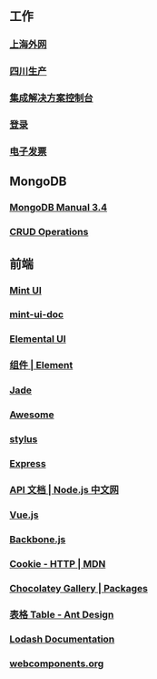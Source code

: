 ## 工作
### <A HREF="http://gswp.sh.tobacco.com.cn/v6/" ADD_DATE="1503026027" >上海外网</A>
### <A HREF="http://10.165.35.32/v6/" ADD_DATE="1513230348" >四川生产</A>
### <A HREF="https://10.165.1.170:9043/ibm/console/logon.jsp" ADD_DATE="1513738955">集成解决方案控制台</A>
### <A HREF="http://m.sd.10086.cn/sd_h5_service/login/toLogin.do" ADD_DATE="1504925210" >登录</A>
### <A HREF="http://m.sd.10086.cn/sd_h5_service/elecInv/monthlyInv.do?billCycle=201708" ADD_DATE="1504925481" >电子发票</A>


## MongoDB
### <A HREF="https://docs.mongodb.com/manual/tutorial/insert-documents/" ADD_DATE="1504682946" >MongoDB Manual 3.4</A>
### <A HREF="http://mongodb.github.io/node-mongodb-native/2.2/tutorials/crud/" ADD_DATE="1513344849">CRUD Operations</A>

## 前端
### <A HREF="http://elemefe.github.io/mint-ui/#/" ADD_DATE="1502461444">Mint UI</A>
### <A HREF="http://mint-ui.github.io/docs/#/zh-cn2" ADD_DATE="1502679792">mint-ui-doc</A>
### <A HREF="http://elemental-ui.com/forms" ADD_DATE="1503997453" >Elemental UI</A>
### <A HREF="http://element.eleme.io/#/zh-CN/component/installation" ADD_DATE="1503997593" >组件 | Element</A>
### <A HREF="https://segmentfault.com/a/1190000000357534" ADD_DATE="1504083974" >Jade</A>
### <A HREF="http://www.fontawesome.com.cn/faicons/" ADD_DATE="1504150560">Awesome</A>
### <A HREF="http://stylus-lang.com/" ADD_DATE="1504226630" >stylus</A>
### <A HREF="http://www.expressjs.com.cn/4x/api.html" ADD_DATE="1504658682">Express</A>
### <A HREF="http://nodejs.cn/api/" ADD_DATE="1504658737" >API 文档 | Node.js 中文网</A>
### <A HREF="https://vuejs.org/v2/api/" ADD_DATE="1504658757" >Vue.js</A>
### <A HREF="http://backbonejs.org/" ADD_DATE="1504658774" >Backbone.js</A>
### <A HREF="https://developer.mozilla.org/en-US/docs/Web/HTTP/Headers/Cookie" ADD_DATE="1509450084" >Cookie - HTTP | MDN</A>
### <A HREF="https://chocolatey.org/packages" ADD_DATE="1513242373" >Chocolatey Gallery | Packages</A>
### <A HREF="https://ant.design/components/table-cn/#components-table-demo-dynamic-settings" ADD_DATE="1513566141" >表格 Table - Ant Design</A>
### <A HREF="https://lodash.com/docs/4.17.4" ADD_DATE="1514021877" >Lodash Documentation</A>
### <A HREF="https://www.webcomponents.org/" ADD_DATE="1515138199" >webcomponents.org</A>
